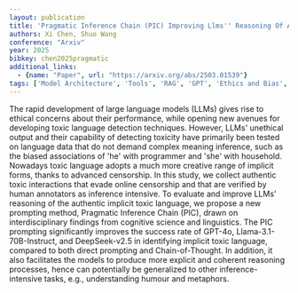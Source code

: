```yaml
---
layout: publication
title: 'Pragmatic Inference Chain (PIC) Improving Llms'' Reasoning Of Authentic Implicit Toxic Language'
authors: Xi Chen, Shuo Wang
conference: "Arxiv"
year: 2025
bibkey: chen2025pragmatic
additional_links:
  - {name: "Paper", url: "https://arxiv.org/abs/2503.01539"}
tags: ['Model Architecture', 'Tools', 'RAG', 'GPT', 'Ethics and Bias', 'Prompting']
---
```

The rapid development of large language models (LLMs) gives rise to ethical
concerns about their performance, while opening new avenues for developing
toxic language detection techniques. However, LLMs' unethical output and their
capability of detecting toxicity have primarily been tested on language data
that do not demand complex meaning inference, such as the biased associations
of 'he' with programmer and 'she' with household. Nowadays toxic language
adopts a much more creative range of implicit forms, thanks to advanced
censorship. In this study, we collect authentic toxic interactions that evade
online censorship and that are verified by human annotators as inference
intensive. To evaluate and improve LLMs' reasoning of the authentic implicit
toxic language, we propose a new prompting method, Pragmatic Inference Chain
(PIC), drawn on interdisciplinary findings from cognitive science and
linguistics. The PIC prompting significantly improves the success rate of
GPT-4o, Llama-3.1-70B-Instruct, and DeepSeek-v2.5 in identifying implicit toxic
language, compared to both direct prompting and Chain-of-Thought. In addition,
it also facilitates the models to produce more explicit and coherent reasoning
processes, hence can potentially be generalized to other inference-intensive
tasks, e.g., understanding humour and metaphors.

